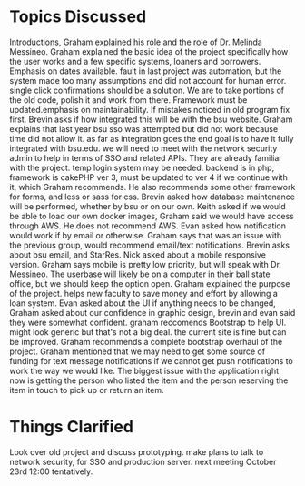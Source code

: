 # Topics Discussed
Introductions, Graham explained his role and the role of Dr. Melinda Messineo. Graham explained the basic idea of the project specifically how the user works and a few specific systems, loaners and borrowers. Emphasis on dates available.
fault in last project was automation, but the system made too many assumptions and did not account for human error. single click confirmations should be a solution. We are to take portions of the old code, polish it and work from there. 
Framework must be updated.emphasis on maintainability. If mistakes noticed in old program fix first. Brevin asks if how integrated this will be with the bsu website. Graham explains that last year bsu sso was attempted but did not work because time did not allow it.
as far as integration goes the end goal is to have it fully integrated with bsu.edu. we will need to meet with the network security admin to help in terms of SSO and related APIs. They are already familiar with the project. 
temp login system may be needed. backend is in php, framework is cakePHP ver 3, must be updated to ver 4 if we continue with it, which Graham recommends. He also recommends some other framework for forms, and less or sass for css. 
Brevin asked how database maintenance will be performed, whether by bsu or on our own. Keith asked if we would be able to load our own docker images, Graham said we would have access through AWS. He does not recommend AWS. Evan asked how notification would work if by email or otherwise. 
Graham says that was an issue with the previous group, would recommend email/text notifications. Brevin asks about bsu email, and StarRes. Nick asked about a mobile responsive version. Graham says mobile is pretty low priority, but will speak with Dr. Messineo. 
The userbase will likely be on a computer in their ball state office, but we should keep the option open. Graham explained the purpose of the project. helps new faculty to save money and effort by allowing a loan system. 
Evan asked about the UI if anything needs to be changed, Graham asked about our confidence in graphic design, brevin and evan said they were somewhat confident. graham reccomends Bootstrap to help UI. might look generic but that's not a big deal. 
the current site is fine but can be improved. Graham recommends a complete bootstrap overhaul of the project. Graham mentioned that we may need to get some source of funding for 
text message notifications if we cannot get push notifications to work the way we would like. The biggest issue with the application right now is getting the person who listed the item and the person reserving the item in touch to pick up or return an item.

# Things Clarified
Look over old project and discuss prototyping. make plans to talk to network security, for SSO and production server. next meeting October 23rd 12:00 tentatively.
